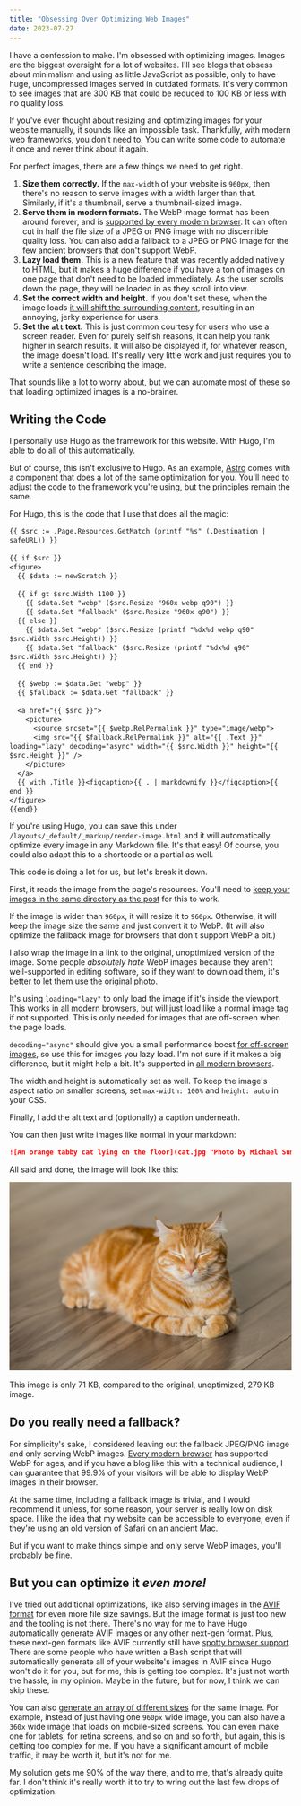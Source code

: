 ```yaml
---
title: "Obsessing Over Optimizing Web Images"
date: 2023-07-27
---
```


I have a confession to make. I'm obsessed with optimizing images. Images are the biggest oversight for a lot of websites. I'll see blogs that obsess about minimalism and using as little JavaScript as possible, only to have huge, uncompressed images served in outdated formats. It's very common to see images that are 300 KB that could be reduced to 100 KB or less with no quality loss.

If you've ever thought about resizing and optimizing images for your website manually, it sounds like an impossible task. Thankfully, with modern web frameworks, you don't need to. You can write some code to automate it once and never think about it again.

For perfect images, there are a few things we need to get right.

1. **Size them correctly.** If the `max-width` of your website is `960px`, then there's no reason to serve images with a width larger than that. Similarly, if it's a thumbnail, serve a thumbnail-sized image.
2. **Serve them in modern formats.** The WebP image format has been around forever, and is [supported by every modern browser](https://caniuse.com/webp). It can often cut in half the file size of a JPEG or PNG image with no discernible quality loss. You can also add a fallback to a JPEG or PNG image for the few ancient browsers that don't support WebP.
3. **Lazy load them.** This is a new feature that was recently added natively to HTML, but it makes a huge difference if you have a ton of images on one page that don't need to be loaded immediately. As the user scrolls down the page, they will be loaded in as they scroll into view.
4. **Set the correct width and height.** If you don't set these, when the image loads [it will shift the surrounding content](https://web.dev/optimize-cls/#images-without-dimensions), resulting in an annoying, jerky experience for users.
5. **Set the `alt` text.** This is just common courtesy for users who use a screen reader. Even for purely selfish reasons, it can help you rank higher in search results. It will also be displayed if, for whatever reason, the image doesn't load. It's really very little work and just requires you to write a sentence describing the image.

That sounds like a lot to worry about, but we can automate most of these so that loading optimized images is a no-brainer.

## Writing the Code

I personally use Hugo as the framework for this website. With Hugo, I'm able to do all of this automatically.

But of course, this isn't exclusive to Hugo. As an example, [Astro](https://astro.build/) comes with a component that does a lot of the same optimization for you. You'll need to adjust the code to the framework you're using, but the principles remain the same.

For Hugo, this is the code that I use that does all the magic:

```go-html-template
{{ $src := .Page.Resources.GetMatch (printf "%s" (.Destination | safeURL)) }}

{{ if $src }}
<figure>
  {{ $data := newScratch }}

  {{ if gt $src.Width 1100 }}
    {{ $data.Set "webp" ($src.Resize "960x webp q90") }}
    {{ $data.Set "fallback" ($src.Resize "960x q90") }}
  {{ else }}
    {{ $data.Set "webp" ($src.Resize (printf "%dx%d webp q90" $src.Width $src.Height)) }}
    {{ $data.Set "fallback" ($src.Resize (printf "%dx%d q90" $src.Width $src.Height)) }}
  {{ end }}

  {{ $webp := $data.Get "webp" }}
  {{ $fallback := $data.Get "fallback" }}

  <a href="{{ $src }}">
    <picture>
      <source srcset="{{ $webp.RelPermalink }}" type="image/webp">
      <img src="{{ $fallback.RelPermalink }}" alt="{{ .Text }}" loading="lazy" decoding="async" width="{{ $src.Width }}" height="{{ $src.Height }}" />
    </picture>
  </a>
  {{ with .Title }}<figcaption>{{ . | markdownify }}</figcaption>{{ end }}
</figure>
{{end}}
```

If you're using Hugo, you can save this under `/layouts/_default/_markup/render-image.html` and it will automatically optimize every image in any Markdown file. It's that easy! Of course, you could also adapt this to a shortcode or a partial as well.

This code is doing a lot for us, but let's break it down.

First, it reads the image from the page's resources. You'll need to [keep your images in the same directory as the post](https://gohugo.io/content-management/page-bundles/#leaf-bundles) for this to work.

If the image is wider than `960px`, it will resize it to `960px`. Otherwise, it will keep the image size the same and just convert it to WebP. (It will also optimize the fallback image for browsers that don't support WebP a bit.)

I also wrap the image in a link to the original, unoptimized version of the image. Some people *absolutely hate* WebP images because they aren't well-supported in editing software, so if they want to download them, it's better to let them use the original photo.

It's using `loading="lazy"` to only load the image if it's inside the viewport. This works in [all modern browsers](https://caniuse.com/loading-lazy-attr), but will just load like a normal image tag if not supported. This is only needed for images that are off-screen when the page loads.

`decoding="async"` should give you a small performance boost [for off-screen images](https://developer.mozilla.org/en-US/docs/Web/API/HTMLImageElement/decoding#usage_notes), so use this for images you lazy load. I'm not sure if it makes a big difference, but it might help a bit. It's supported in [all modern browsers](https://caniuse.com/mdn-html_elements_img_decoding).

The width and height is automatically set as well. To keep the image's aspect ratio on smaller screens, set `max-width: 100%` and `height: auto` in your CSS.

Finally, I add the alt text and (optionally) a caption underneath.

You can then just write images like normal in your markdown:

```markdown
![An orange tabby cat lying on the floor](cat.jpg "Photo by Michael Sum on Unsplash.")
```

All said and done, the image will look like this:

![An orange tabby cat lying on the floor](cat.jpg "Photo by [Michael Sum](https://unsplash.com/@michaelsum1228) on [Unsplash](https://unsplash.com/).")

This image is only 71 KB, compared to the original, unoptimized, 279 KB image.

## Do you really need a fallback?

For simplicity's sake, I considered leaving out the fallback JPEG/PNG image and only serving WebP images. [Every modern browser](https://caniuse.com/webp) has supported WebP for ages, and if you have a blog like this with a technical audience, I can guarantee that 99.9% of your visitors will be able to display WebP images in their browser.

At the same time, including a fallback image is trivial, and I would recommend it unless, for some reason, your server is really low on disk space. I like the idea that my website can be accessible to everyone, even if they're using an old version of Safari on an ancient Mac.

But if you want to make things simple and only serve WebP images, you'll probably be fine.

## But you can optimize it *even more!*

I've tried out additional optimizations, like also serving images in the [AVIF format](https://www.youtube.com/watch?v=5eGN_94zbKo) for even more file size savings. But the image format is just too new and the tooling is not there. There's no way for me to have Hugo automatically generate AVIF images or any other next-gen format. Plus, these next-gen formats like AVIF currently still have [spotty browser support](http://caniuse.com/avif). There are some people who have written a Bash script that will automatically generate all of your website's images in AVIF since Hugo won't do it for you, but for me, this is getting too complex. It's just not worth the hassle, in my opinion. Maybe in the future, but for now, I think we can skip these.

You can also [generate an array of different sizes](https://www.youtube.com/watch?v=7ZxhLpTVI24) for the same image. For example, instead of just having one `960px` wide image, you can also have a `360x` wide image that loads on mobile-sized screens. You can even make one for tablets, for retina screens, and so on and so forth, but again, this is getting too complex for me. If you have a significant amount of mobile traffic, it may be worth it, but it's not for me.

My solution gets me 90% of the way there, and to me, that's already quite far. I don't think it's really worth it to try to wring out the last few drops of optimization.
